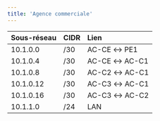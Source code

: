```yaml
---
title: 'Agence commerciale'
---
```


|  Sous-réseau  |  CIDR  |  Lien  |
|  :-----          |  :-----          |  :-----          |
|  10.1.0.0 |  /30 |  AC-CE ↔ PE1 |
|  10.1.0.4 |  /30 |  AC-CE ↔ AC-C1 |
|  10.1.0.8 |  /30 |  AC-C2 ↔ AC-C1 |
|  10.1.0.12 |  /30 |  AC-C3 ↔ AC-C1 |
|  10.1.0.16 |  /30 |  AC-C3 ↔ AC-C2 |
|  10.1.1.0 |  /24 |  LAN |